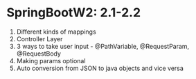# SpringBootW2: 2.1-2.2
1. Different kinds of mappings
2. Controller Layer
3. 3 ways to take user input - @PathVariable, @RequestParam, @RequestBody
4. Making params optional
5. Auto conversion from JSON to java objects and vice versa
